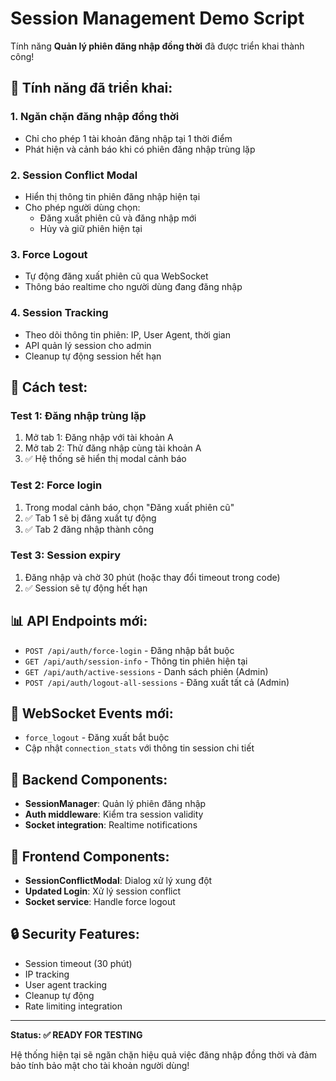 # Session Management Demo Script

Tính năng **Quản lý phiên đăng nhập đồng thời** đã được triển khai thành công!

## 🔐 Tính năng đã triển khai:

### 1. **Ngăn chặn đăng nhập đồng thời**
- Chỉ cho phép 1 tài khoản đăng nhập tại 1 thời điểm
- Phát hiện và cảnh báo khi có phiên đăng nhập trùng lặp

### 2. **Session Conflict Modal**
- Hiển thị thông tin phiên đăng nhập hiện tại
- Cho phép người dùng chọn:
  - Đăng xuất phiên cũ và đăng nhập mới
  - Hủy và giữ phiên hiện tại

### 3. **Force Logout**
- Tự động đăng xuất phiên cũ qua WebSocket
- Thông báo realtime cho người dùng đang đăng nhập

### 4. **Session Tracking**
- Theo dõi thông tin phiên: IP, User Agent, thời gian
- API quản lý session cho admin
- Cleanup tự động session hết hạn

## 🧪 Cách test:

### Test 1: Đăng nhập trùng lặp
1. Mở tab 1: Đăng nhập với tài khoản A
2. Mở tab 2: Thử đăng nhập cùng tài khoản A
3. ✅ Hệ thống sẽ hiển thị modal cảnh báo

### Test 2: Force login
1. Trong modal cảnh báo, chọn "Đăng xuất phiên cũ"
2. ✅ Tab 1 sẽ bị đăng xuất tự động
3. ✅ Tab 2 đăng nhập thành công

### Test 3: Session expiry
1. Đăng nhập và chờ 30 phút (hoặc thay đổi timeout trong code)
2. ✅ Session sẽ tự động hết hạn

## 📊 API Endpoints mới:

- `POST /api/auth/force-login` - Đăng nhập bắt buộc
- `GET /api/auth/session-info` - Thông tin phiên hiện tại  
- `GET /api/auth/active-sessions` - Danh sách phiên (Admin)
- `POST /api/auth/logout-all-sessions` - Đăng xuất tất cả (Admin)

## 🔧 WebSocket Events mới:

- `force_logout` - Đăng xuất bắt buộc
- Cập nhật `connection_stats` với thông tin session chi tiết

## 💾 Backend Components:

- **SessionManager**: Quản lý phiên đăng nhập
- **Auth middleware**: Kiểm tra session validity
- **Socket integration**: Realtime notifications

## 🎨 Frontend Components:

- **SessionConflictModal**: Dialog xử lý xung đột
- **Updated Login**: Xử lý session conflict
- **Socket service**: Handle force logout

## 🔒 Security Features:

- Session timeout (30 phút)
- IP tracking
- User agent tracking  
- Cleanup tự động
- Rate limiting integration

---

**Status: ✅ READY FOR TESTING**

Hệ thống hiện tại sẽ ngăn chặn hiệu quả việc đăng nhập đồng thời và đảm bảo tính bảo mật cho tài khoản người dùng!

